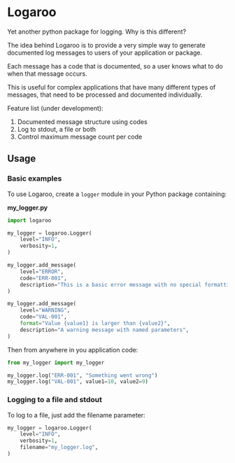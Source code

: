 # Logaroo

Yet another python package for logging. Why is this different?

The idea behind Logaroo is to provide a very simple way to generate documented log messages to users of your application or package.

Each message has a code that is documented, so a user knows what to do when that message occurs.

This is useful for complex applications that have many different types of messages, that need to be processed and documented individually.



Feature list (under development):

1. Documented message structure using codes
2. Log to stdout, a file or both
3. Control maximum message count per code

## Usage

### Basic examples

To use Logaroo, create a `logger` module in your Python package containing:

**my_logger.py**
```python
import logaroo

my_logger = logaroo.Logger(
    level="INFO",
    verbosity=1,
)

my_logger.add_message(
    level="ERROR",
    code="ERR-001",
    description="This is a basic error message with no special formatting",
)

my_logger.add_message(
    level="WARNING",
    code="VAL-001",
    format="Value {value1} is larger than {value2}",
    description="A warning message with named parameters",
)
```

Then from anywhere in you application code:

```python
from my_logger import my_logger

my_logger.log("ERR-001", "Something went wrong")
my_logger.log("VAL-001", value1=10, value2=9)
```

### Logging to a file and stdout

To log to a file, just add the filename parameter:

```python
my_logger = logaroo.Logger(
    level="INFO",
    verbosity=1,
    filename="my_logger.log",
)
```
